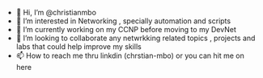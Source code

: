 - 👋 Hi, I’m @christianmbo
- 👀 I’m interested in Networking , specially automation and scripts
- 🌱 I’m currently working on my CCNP before moving to my DevNet
- 💞️ I’m looking to collaborate any netwrkking related topics , projects and labs that could help improve my skills 
- 📫 How to reach me thru linkdin (chrstian-mbo) or you can hit me on here

<!---
christianmbo/christianmbo is a ✨ special ✨ repository because its `README.md` (this file) appears on your GitHub profile.
You can click the Preview link to take a look at your changes.
--->
